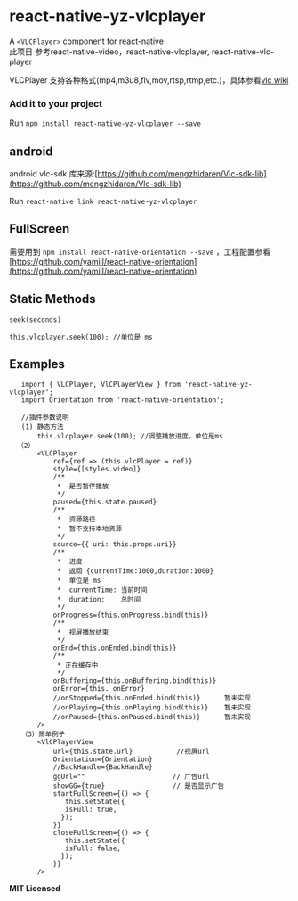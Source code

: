 # react-native-yz-vlcplayer

A `<VLCPlayer>` component for react-native  
此项目 参考react-native-video，react-native-vlcplayer, react-native-vlc-player

VLCPlayer 支持各种格式(mp4,m3u8,flv,mov,rtsp,rtmp,etc.)，具体参看[vlc wiki](https://wiki.videolan.org/Documentation:Documentation/)


### Add it to your project

Run `npm install react-native-yz-vlcplayer --save`

## android

android vlc-sdk 库来源:[https://github.com/mengzhidaren/Vlc-sdk-lib](https://github.com/mengzhidaren/Vlc-sdk-lib)

Run `react-native link react-native-yz-vlcplayer`

## FullScreen ##
需要用到 `npm install react-native-orientation --save` ，工程配置参看[https://github.com/yamill/react-native-orientation](https://github.com/yamill/react-native-orientation)  

## Static Methods

`seek(seconds)`

```
this.vlcplayer.seek(100); //单位是 ms
```




## Examples

````
   import { VLCPlayer, VlCPlayerView } from 'react-native-yz-vlcplayer';
   import Orientation from 'react-native-orientation';
   
   //插件参数说明
   (1) 静态方法
       this.vlcplayer.seek(100); //调整播放进度，单位是ms
  （2）
       <VLCPlayer
           ref={ref => (this.vlcPlayer = ref)}
           style={[styles.video]}
           /**
            *  是否暂停播放
            */
           paused={this.state.paused}
           /**
            *  资源路径
            *  暂不支持本地资源
            */
           source={{ uri: this.props.uri}}
           /**
            *  进度   
            *  返回 {currentTime:1000,duration:1000} 
            *  单位是 ms
            *  currentTime: 当前时间  
            *  duration:    总时间  
            */
           onProgress={this.onProgress.bind(this)}
           /**
            *  视屏播放结束
            */
           onEnd={this.onEnded.bind(this)}
           /**
            * 正在缓存中
            */
           onBuffering={this.onBuffering.bind(this)}
           onError={this._onError}
           //onStopped={this.onEnded.bind(this)}      暂未实现
           //onPlaying={this.onPlaying.bind(this)}    暂未实现
           //onPaused={this.onPaused.bind(this)}      暂未实现
       />
   （3）简单例子
       <VlCPlayerView
           url={this.state.url}           //视屏url
           Orientation={Orientation}      
           //BackHandle={BackHandle}
           ggUrl=""                      // 广告url
           showGG={true}                 // 是否显示广告
           startFullScreen={() => {      
              this.setState({
              isFull: true,
             });
           }}
           closeFullScreen={() => {
              this.setState({
              isFull: false,
             });
           }}
       />
````



**MIT Licensed**
